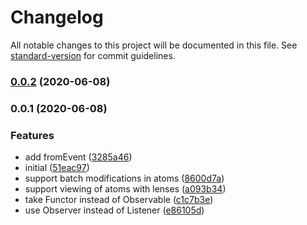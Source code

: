 # Changelog

All notable changes to this project will be documented in this file. See [standard-version](https://github.com/conventional-changelog/standard-version) for commit guidelines.

### [0.0.2](https://github.com/raveclassic/frp-ts/compare/v0.0.1...v0.0.2) (2020-06-08)

### 0.0.1 (2020-06-08)


### Features

* add fromEvent ([3285a46](https://github.com/raveclassic/frp-ts/commit/3285a463878fef14ec512df8803e364bbd26727c))
* initial ([51eac97](https://github.com/raveclassic/frp-ts/commit/51eac97a89822ceea7d30f66ea1a16f6f239888b))
* support batch modifications in atoms ([8600d7a](https://github.com/raveclassic/frp-ts/commit/8600d7a1a4b95ecb714a77d1701f9e7abe7ed559))
* support viewing of atoms with lenses ([a093b34](https://github.com/raveclassic/frp-ts/commit/a093b348557933592334416f4a5abf68d28cfcfd))
* take Functor instead of Observable ([c1c7b3e](https://github.com/raveclassic/frp-ts/commit/c1c7b3ea4f165d2ac50ca10d36a175392a6b508c))
* use Observer instead of Listener ([e86105d](https://github.com/raveclassic/frp-ts/commit/e86105d36b7147a1ba562a6c27c86bfd7fc31af6))
